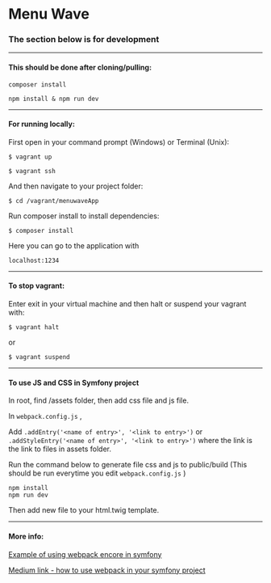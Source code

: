 # Menu Wave

### The section below is for development
---
#### This should be done after cloning/pulling:
```
composer install
```
```
npm install & npm run dev
```
---
#### For running locally:

First open in your command prompt (Windows) or Terminal (Unix):
```
$ vagrant up
```
```
$ vagrant ssh
```
And then navigate to your project folder:
```
$ cd /vagrant/menuwaveApp
```
Run composer install to install dependencies:
```
$ composer install
```
Here you can go to the application with  
````
localhost:1234
````
---

#### To stop vagrant:

Enter exit in your virtual machine and then halt or suspend your vagrant with:
```
$ vagrant halt
```
or
```
$ vagrant suspend
```
---
#### To use JS and CSS in Symfony project

In root, find /assets folder, then add css file and js file.


In ``webpack.config.js`` , 

Add ``.addEntry('<name of entry>', '<link to entry>')`` or ``.addStyleEntry('<name of entry>', '<link to entry>')`` where the link is the link to files in assets folder.


Run the command below to generate file css and js to public/build (This should be run everytime you edit ``webpack.config.js`` )

```
npm install
npm run dev 
```

Then add new file to your html.twig template.

---

#### More info: 

[Example of using webpack encore in symfony](https://symfony.com/doc/current/frontend/encore/simple-example.html)

[Medium link - how to use webpack in your symfony project](https://medium.com/@nioperas06/integrate-webpack-in-your-symfony-application-with-webpack-encore-ed338298a031)
